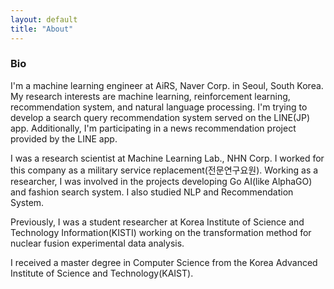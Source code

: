 ```yaml
---
layout: default
title: "About"
---
```


### Bio
I'm a machine learning engineer at AiRS, Naver Corp. in Seoul, South Korea.
My research interests are machine learning, reinforcement learning, recommendation system, and natural language processing. 
I'm trying to develop a search query recommendation system served on the LINE(JP) app. Additionally, I'm participating in a news recommendation project provided by the LINE app.

I was a research scientist at Machine Learning Lab., NHN Corp. I worked for this company as a military service replacement(전문연구요원). Working as a researcher, I was involved in the projects developing Go AI(like AlphaGO) and fashion search system. I also studied NLP and Recommendation System.

Previously, I was a student researcher at Korea Institute of Science and Technology Information(KISTI) working on the transformation method for nuclear fusion experimental data analysis.

I received a master degree in Computer Science from the Korea Advanced Institute of Science and Technology(KAIST).





